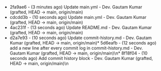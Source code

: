 * 2fa9ae6 - (3 minutes ago) Update main.yml - Dev. Gautam Kumar (grafted, HEAD -> main, origin/main)
* cdcdd3b - (10 seconds ago) Update main.yml - Dev. Gautam Kumar (grafted, HEAD -> main, origin/main)
* 4ac231f - (13 seconds ago) Update README.md - Dev. Gautam Kumar (grafted, HEAD -> main, origin/main)
* d2a7e93 - (10 seconds ago) Update commit-history.md - Dev. Gautam Kumar (grafted, HEAD -> main, origin/main)* 5d6eafb - (12 seconds ago) add a new line after every commit log in commit-history.md - Dev. Gautam Kumar (grafted, HEAD -> main, origin/main)\n* 8f18f04 - (10 seconds ago) Add commit history block - Dev. Gautam Kumar (grafted, HEAD -> main, origin/main)\n